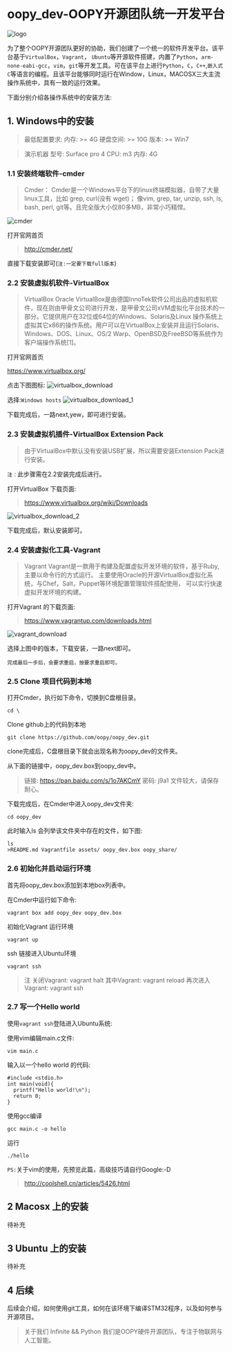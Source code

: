 oopy_dev-OOPY开源团队统一开发平台
==============

![logo](/assets/logo.png)

为了整个OOPY开源团队更好的协助，我们创建了一个统一的软件开发平台。该平台基于``VirtualBox``，``Vagrant``， ``Ubuntu``等开源软件搭建，内置了``Python``，``arm-none-eabi-gcc``，``vim``，``git``等开发工具。可在该平台上进行``Python``，``C``，``C++``,``嵌入式C``等语言的编程。且该平台能够同时运行在Window，Linux，MACOSX三大主流操作系统中，具有一致的运行效果。

下面分别介绍各操作系统中的安装方法:

## 1. Windows中的安装

>最低配置要求:
>内存: >= 4G
>硬盘空间: >= 10G
>版本: >= Win7

>演示机器
>型号: Surface pro 4
>CPU: m3
>内存: 4G

### 1.1 安装终端软件-cmder

>Cmder：
>Cmder是一个Windows平台下的linux终端模拟器，自带了大量linux工具，比如 grep, curl(没有 wget)； 像vim, grep, tar, unzip, ssh, ls, bash, perl, git等。且完全版大小仅80多MB，非常小巧精悍。

![cmder](/assets/cmder.jpg)

打开官网首页

>http://cmder.net/

直接下载安装即可(``注:一定要下载full版本``)

### 2.2 安装虚拟机软件-VirtualBox

>VirtualBox
>Oracle VirtualBox是由德国InnoTek软件公司出品的虚拟机软件，现在则由甲骨文公司进行开发，是甲骨文公司xVM虚拟化平台技术的一部分。它提供用户在32位或64位的Windows、Solaris及Linux 操作系统上虚拟其它x86的操作系统。用户可以在VirtualBox上安装并且运行Solaris、Windows、DOS、Linux、OS/2 Warp、OpenBSD及FreeBSD等系统作为客户端操作系统[1]。

打开官网首页

https://www.virtualbox.org/

点击下图图标:
![virtualbox_download](/assets/virtualbox_download.png)

选择:``Windows hosts``
![virtualbox_download_1](/assets/virtualbox_download_1.png)

下载完成后，一路next,yew，即可进行安装。


### 2.3 安装虚拟机插件-VirtualBox Extension Pack
>由于VirtualBox中默认没有安装USB扩展，所以需要安装Extension Pack进行安装。

``注：``此步骤需在2.2安装完成后进行。

打开VirtualBox 下载页面:

>https://www.virtualbox.org/wiki/Downloads

![virtualbox_download_2](/assets/virtualbox_download_2.png)

下载完成后，默认安装即可。

### 2.4 安装虚拟化工具-Vagrant

>Vagrant
>Vagrant是一款用于构建及配置虚拟开发环境的软件，基于Ruby,主要以命令行的方式运行。
主要使用Oracle的开源VirtualBox虚拟化系统，与Chef，Salt，Puppet等环境配置管理软件搭配使用， 可以实行快速虚拟开发环境的构建。

打开Vagrant 的下载页面:
>https://www.vagrantup.com/downloads.html

![vagrant_download](/assets/vagrant_download.png)

选择上图中的版本，下载安装，一路next即可。

```
完成最后一步后，会要求重启，按要求重启即可。
```
### 2.5 Clone 项目代码到本地

打开Cmder，执行如下命令，切换到C盘根目录。
```
cd \
```
Clone github上的代码到本地
```
git clone https://github.com/oopy/oopy_dev.git
```
clone完成后，C盘根目录下就会出现名称为oopy_dev的文件夹。

从下面的链接中，oopy_dev.box到oopy_dev中。

>链接: https://pan.baidu.com/s/1o7AKCmY 密码: j9a1
文件较大，请保存耐心。

下载完成后，在Cmder中进入oopy_dev文件夹:
```
cd oopy_dev
```

此时输入ls 会列举该文件夹中存在的文件，如下图:
```
ls
>README.md Vagrantfile assets/ oopy_dev.box oopy_share/
```

### 2.6 初始化并启动运行环境


首先将oopy_dev.box添加到本地box列表中。

在Cmder中运行如下命令:

```
vagrant box add oopy_dev oopy_dev.box
```

初始化Vagrant 运行环境
```
vagrant up
```

ssh 链接进入Ubuntu环境
```
vagrant ssh
```

>注
>关闭Vagrant: vagrant halt
>其中Vagrant: vagrant reload
>再次进入Vagrant: vagrant ssh

### 2.7 写一个Hello world

使用``vagrant ssh``登陆进入Ubuntu系统:

使用vim编辑main.c文件:
```
vim main.c
```
输入以一个hello world 的代码:
```
#include <stdio.h>
int main(void){
  printf("Hello world!\n");
  return 0;
}
```
使用gcc编译
```
gcc main.c -o hello
```
运行
```
./hello
```
``PS:``关于vim的使用，先预览此篇，高级技巧请自行Google:-D
>http://coolshell.cn/articles/5426.html

## 2 Macosx 上的安装

待补充

## 3 Ubuntu 上的安装

待补充

## 4 后续
后续会介绍，如何使用git工具，如何在该环境下编译STM32程序，以及如何参与开源项目。

>关于我们
>Infinite && Python
>我们是OOPY硬件开源团队，专注于物联网与人工智能。

